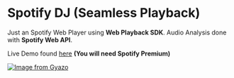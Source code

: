 # Spotify DJ (Seamless Playback)
Just an Spotify Web Player using **Web Playback SDK**. Audio Analysis done with **Spotify Web API**.


Live Demo found [here](https://www.spotify-dj.now.sh) __(You will need Spotify Premium)__

[![Image from Gyazo](https://i.gyazo.com/bd08b1f5168290627ae73313452f6296.png)](https://gyazo.com/bd08b1f5168290627ae73313452f6296)
